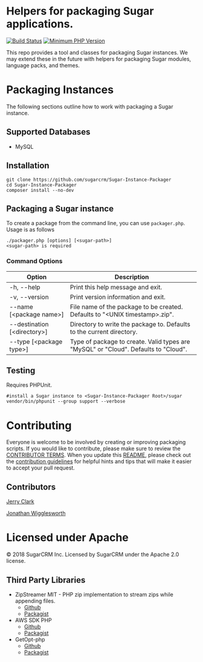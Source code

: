 # Helpers for packaging Sugar applications.

[![Build Status](https://travis-ci.com/sugarcrm/Sugar-Instance-Packager.svg?token=ApQ7hyuyE1rftpStfgbN&branch=master)](https://travis-ci.com/sugarcrm/Sugar-Instance-Packager)
[![Minimum PHP Version](https://img.shields.io/badge/php-%3E%3D%205.4.2-8892BF.svg?style=flat-square)](https://php.net/)

This repo provides a tool and classes for packaging Sugar instances. We may extend these in the future with helpers for packaging Sugar modules, language packs, and themes.

# Packaging Instances
The following sections outline how to work with packaging a Sugar instance.

## Supported Databases
* MySQL

## Installation
```
git clone https://github.com/sugarcrm/Sugar-Instance-Packager
cd Sugar-Instance-Packager
composer install --no-dev
```

## Packaging a Sugar instance

To create a package from the command line, you can use `packager.php`. Usage is as follows
```
./packager.php [options] [<sugar-path>]
<sugar-path> is required
```

### Command Options
| Option  | Description |
| ------------- | ------------- |
| -h, --help | Print this help message and exit. |
| -v, --version | Print version information and exit. |
| --name [\<package name>] | File name of the package to be created. Defaults to "\<UNIX timestamp>.zip". |
| --destination [\<directory>] |  Directory to write the package to. Defaults to the current directory. |
| --type [\<package type>] | Type of package to create. Valid types are "MySQL" or "Cloud". Defaults to "Cloud". |

## Testing

Requires PHPUnit.
```
#install a Sugar instance to <Sugar-Instance-Packager Root>/sugar
vendor/bin/phpunit --group support --verbose
```

# Contributing
Everyone is welcome to be involved by creating or improving packaging scripts. If you would like to contribute, please make sure to review the [CONTRIBUTOR TERMS](CONTRIBUTOR%20TERMS.pdf). When you update this [README](README.md), please check out the [contribution guidelines](CONTRIBUTING.md) for helpful hints and tips that will make it easier to accept your pull request.

## Contributors
[Jerry Clark](https://github.com/geraldclark)

[Jonathan Wigglesworth](https://github.com/jwigg-sugar)

# Licensed under Apache
© 2018 SugarCRM Inc.  Licensed by SugarCRM under the Apache 2.0 license.

## Third Party Libraries
* ZipStreamer MIT - PHP zip implementation to stream zips while appending files. 
    * [Github](https://github.com/frizinak/ZipStreamer) 
    * [Packagist](https://packagist.org/packages/frizinak/zip-streamer)
* AWS SDK PHP
    * [Github](https://github.com/aws/aws-sdk-php)
    * [Packagist](https://packagist.org/packages/aws/aws-sdk-php)
* GetOpt-php
    * [Github](https://github.com/getopt-php/getopt-php)
    * [Packagist](https://packagist.org/packages/ulrichsg/getopt-php)
